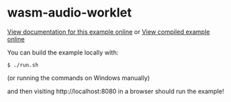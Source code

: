 # wasm-audio-worklet

[View documentation for this example online][dox] or [View compiled example
online][compiled]

[dox]: https://rustwasm.github.io/docs/wasm-bindgen/examples/wasm-audio-worklet.html
[compiled]: https://wasm-bindgen.netlify.app/exbuild/wasm-audio-worklet/

You can build the example locally with:

```
$ ./run.sh
```

(or running the commands on Windows manually)

and then visiting http://localhost:8080 in a browser should run the example!
